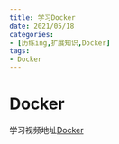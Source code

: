 ```yaml
---
title: 学习Docker
date: 2021/05/18
categories:
- [历练ing,扩展知识,Docker]
tags:
- Docker
---
```


# Docker

学习视频地址[Docker](https://www.bilibili.com/video/BV1og4y1q7M4?p=1)

